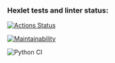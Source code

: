 ### Hexlet tests and linter status:
[![Actions Status](https://github.com/artemmrgz/python-project-lvl1/workflows/hexlet-check/badge.svg)](https://github.com/artemmrgz/python-project-lvl1/actions)

[![Maintainability](https://api.codeclimate.com/v1/badges/eacb0678b8794e858bbd/maintainability)](https://codeclimate.com/github/artemmrgz/python-project-lvl1/maintainability)

![Python CI](https://github.com/artemmrgz/python-project-lvl1/actions/workflows/pyci.yml/badge.svg)
